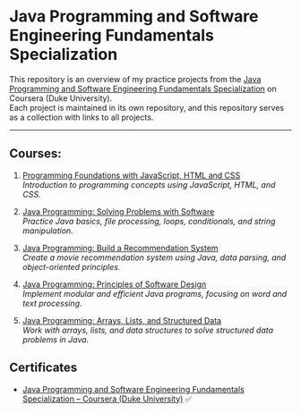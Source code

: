 # Java Programming and Software Engineering Fundamentals Specialization

This repository is an overview of my practice projects from the [Java Programming and Software Engineering Fundamentals Specialization](https://www.coursera.org/specializations/java-programming) on Coursera (Duke University).  
Each project is maintained in its own repository, and this repository serves as a collection with links to all projects.

---

## Courses:

1. [Programming Foundations with JavaScript, HTML and CSS](https://github.com/Sara-jbr/programming-foundations-with-js-html-css)  
   *Introduction to programming concepts using JavaScript, HTML, and CSS.*

2. [Java Programming: Solving Problems with Software](https://github.com/Sara-jbr/java-programming-solving-problems-with-software)  
   *Practice Java basics, file processing, loops, conditionals, and string manipulation.*

3. [Java Programming: Build a Recommendation System](https://github.com/Sara-jbr/java-programming-build-recommendation-system)  
   *Create a movie recommendation system using Java, data parsing, and object-oriented principles.*

4. [Java Programming: Principles of Software Design](https://github.com/Sara-jbr/java-programming-principles-of-software-design)  
   *Implement modular and efficient Java programs, focusing on word and text processing.*

5. [Java Programming: Arrays, Lists, and Structured Data](https://github.com/Sara-jbr/java-programming-arrays-lists-structured-data)  
   *Work with arrays, lists, and data structures to solve structured data problems in Java.*

## Certificates

- [Java Programming and Software Engineering Fundamentals Specialization – Coursera (Duke University)](https://www.coursera.org/specializations/java-programming) ✅
